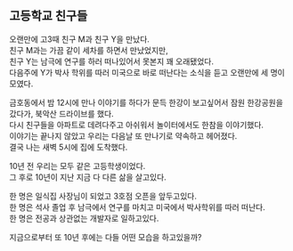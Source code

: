 ## 고등학교 친구들

오랜만에 고3때 친구 M과 친구 Y을 만났다.  
친구 M과는 가끔 같이 세차를 하면서 만났었지만,  
친구 Y는 남극에 연구를 하러 떠나있어서 못본지 꽤 오래됐었다.  
다음주에 Y가 박사 학위를 따러 미국으로 바로 떠난다는 소식을 듣고 오랜만에 세 명이 모였다.  

금호동에서 밤 12시에 만나 이야기를 하다가 문득 한강이 보고싶어서 잠원 한강공원을 갔다가, 북악산 드라이브를 했다.  
다시 친구들을 아파트로 데려다주고 아쉬워서 놀이터에서도 한참을 이야기했다.  
이야기는 끝나지 않았고 우리는 다음날 또 만나기로 약속하고 헤어졌다.  
결국 나는 새벽 5시에 집에 도착했다.  

10년 전 우리는 모두 같은 고등학생이었다.  
그 후로 10년이 지난 지금 다 다른 삶을 살고있다.  

한 명은 일식집 사장님이 되었고 3호점 오픈을 앞두고있다.  
한 명은 석사 졸업 후 남극에서 연구를 마치고 미국에서 박사학위를 따러 떠난다.  
한 명은 전공과 상관없는 개발자로 일하고있다.  

지금으로부터 또 10년 후에는 다들 어떤 모습을 하고있을까?